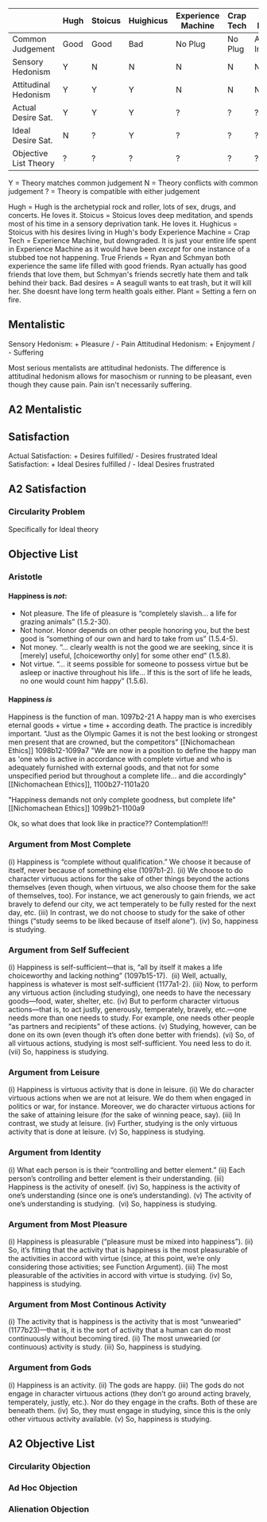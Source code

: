 |                       | Hugh | Stoicus | Huighicus | Experience Machine | Crap Tech | True Friends      | Bad desires | Plant |
| --------------------- | ---- | ------- | --------- | ------------------ | --------- | ----------------- | ----------- | ----- |
| Common Judgement      | Good | Good    | Bad       | No Plug            | No Plug   | Actual > Imagined | Bad         | Bad   |
| Sensory Hedonism      | Y    | N       | N         | N                  | N         | N                 |             | N     |
| Attitudinal Hedonism  | Y    | Y       | Y         | N                  | N         | N                 |             | N     |
| Actual Desire Sat.    | Y    | Y       | Y         | ?                  | ?         | ?                 | N           | N     |
| Ideal Desire Sat.     | N    | ?       | Y         | ?                  | ?         | ?                 | Y           | N     |
| Objective List Theory | ?    | ?       | ?         | ?                  | ?         | ?                 | ?           | ?     |


Y = Theory matches common judgement
N = Theory conflicts with common judgement
? = Theory is compatible with either judgement

Hugh = Hugh is the archetypial rock and roller, lots of sex, drugs, and concerts. He loves it.
Stoicus = Stoicus loves deep meditation, and spends most of his time in a sensory deprivation tank. He loves it.
Hughicus = Stoicus with his desires living in Hugh's body
Experience Machine = 
Crap Tech = Experience Machine, but downgraded. It is just your entire life spent in Experience Machine as it would have been *except* for one instance of a stubbed toe not happening.
True Friends = Ryan and Schmyan both experience the same life filled with good friends. Ryan actually has good friends that love them, but Schmyan's friends secretly hate them and talk behind their back.
Bad desires = A seagull wants to eat trash, but it will kill her. She doesnt have long term health goals either.
Plant = Setting a fern on fire.
## Mentalistic
Sensory Hedonism: + Pleasure / - Pain
Attitudinal Hedonism: + Enjoyment / - Suffering

Most serious mentalists are attitudinal hedonists. The difference is attitudinal hedonism allows for masochism or running to be pleasant, even though they cause pain. Pain isn't necessarily suffering. 

## A2 Mentalistic

## Satisfaction
Actual Satisfaction: + Desires fulfilled/ - Desires frustrated
Ideal Satisfaction: + Ideal Desires fulfilled / - Ideal Desires frustrated 
## A2 Satisfaction

### Circularity Problem
Specifically for Ideal theory

## Objective List
### Aristotle
#### Happiness is *not*:
* Not pleasure. The life of pleasure is “completely slavish... a life for grazing animals” (1.5.2-30). 
* Not honor. Honor depends on other people honoring you, but the best good is “something of our own and hard to take from us” (1.5.4-5).
* Not money. “... clearly wealth is not the good we are seeking, since it is [merely] useful, [choiceworthy only] for some other end” (1.5.8).
* Not virtue. “... it seems possible for someone to possess virtue but be asleep or inactive throughout his life... If this is the sort of life he leads, no one would count him happy” (1.5.6).
#### Happiness *is*
Happiness is the function of man.
	1097b2-21
A happy man is who exercises eternal goods + virtue + time + according death. 
	The practice is incredibly important. "Just as the Olympic Games it is not the best looking or strongest men present that are crowned, but the competitors" 
		[[Nichomachean Ethics]] 1098b12-1099a7
	"We are now in a position to define the happy man as 'one who is active in accordance with complete virtue and who is adequately furnished with external goods, and that not for some unspecified period but throughout a complete life... and die accordingly" 
		[[Nichomachean Ethics]], 1100b27-1101a20

"Happiness demands not only complete goodness, but complete life"
	[[Nichomachean Ethics]] 1099b21-1100a9

Ok, so what does that look like in practice??
	Contemplation!!!

### Argument from Most Complete

(i) Happiness is “complete without qualification.” We choose it because of itself, never because of something else (1097b1-2).
(ii) We choose to do character virtuous actions for the sake of other things beyond the actions themselves (even though, when virtuous, we also choose them for the sake of themselves, too). For instance, we act generously to gain friends, we act bravely to defend our city, we act temperately to be fully rested for the next day, etc.
(iii) In contrast, we do not choose to study for the sake of other things (“study seems to be liked because of itself alone”).
(iv) So, happiness is studying.
### Argument from Self Suffecient

(i) Happiness is self-sufficient—that is, “all by itself it makes a life choiceworthy and lacking nothing” (1097b15-17). 
(ii) Well, actually, happiness is whatever is most self-sufficient (1177a1-2).
(iii) Now, to perform any virtuous action (including studying), one needs to have the necessary goods—food, water, shelter, etc.
(iv) But to perform character virtuous actions—that is, to act justly, generously, temperately, bravely, etc.—one needs more than one needs to study. For example, one needs other people “as partners and recipients” of these actions.
(v) Studying, however, can be done on its own (even though it’s often done better with friends).
(vi) So, of all virtuous actions, studying is most self-sufficient. You need less to do it.
(vii) So, happiness is studying.

### Argument  from Leisure
(i) Happiness is virtuous activity that is done in leisure.
(ii) We do character virtuous actions when we are not at leisure. We do them when engaged in politics or war, for instance. Moreover, we do character virtuous actions for the sake of attaining leisure (for the sake of winning peace, say).
(iii) In contrast, we study at leisure.
(iv) Further, studying is the only virtuous activity that is done at leisure.
(v) So, happiness is studying.

### Argument from Identity
(i) What each person is is their “controlling and better element.”
(ii) Each person’s controlling and better element is their understanding.
(iii) Happiness is the activity of oneself.
(iv) So, happiness is the activity of one’s understanding (since one is one’s understanding).
(v) The activity of one’s understanding is studying. 
(vi) So, happiness is studying.

### Argument from Most Pleasure
(i) Happiness is pleasurable (“pleasure must be mixed into happiness”).
(ii) So, it’s fitting that the activity that is happiness is the most pleasurable of the activities in accord with virtue (since, at this point, we’re only considering those activities; see Function Argument).
(iii) The most pleasurable of the activities in accord with virtue is studying.
(iv) So, happiness is studying.

### Argument from Most Continous Activity
(i) The activity that is happiness is the activity that is most “unwearied” (1177b23)—that is, it is the sort of activity that a human can do most continuously without becoming tired.
(ii) The most unwearied (or continuous) activity is study.
(iii) So, happiness is studying.

### Argument from Gods
(i) Happiness is an activity.
(ii) The gods are happy.
(iii) The gods do not engage in character virtuous actions (they don’t go around acting bravely, temperately, justly, etc.). Nor do they engage in the crafts. Both of these are beneath them.
(iv) So, they must engage in studying, since this is the only other virtuous activity available.
(v) So, happiness is studying.
## A2 Objective List

### Circularity Objection

### Ad Hoc Objection

### Alienation Objection